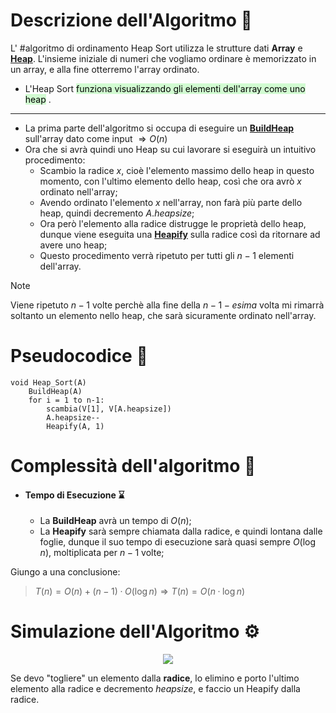 # Descrizione dell'Algoritmo 📃
L' #algoritmo di ordinamento Heap Sort utilizza le strutture dati **Array** e [**Heap**](obsidian://open?vault=obsidian-git-sync&file=Algoritmi%20e%20Strutture%20Dati%2F2.%20%F0%9F%94%A9%20Strutture%20Dati%2F%F0%9F%9F%A3%20Heap%2F1.%20Descrizione%20Heap).
L'insieme iniziale di numeri che vogliamo ordinare è memorizzato in un array, e alla fine otterremo l'array ordinato.
- L'Heap Sort <mark style="background: #BBFABBA6;">funziona visualizzando gli elementi dell'array come uno heap</mark> .
***
- La prima parte dell'algoritmo si occupa di eseguire un [**BuildHeap**](obsidian://open?vault=obsidian-git-sync&file=Algoritmi%20e%20Strutture%20Dati%2F2.%20%F0%9F%94%A9%20Strutture%20Dati%2F%F0%9F%9F%A3%20Heap%2F2.%20Operazioni%20Heap) sull'array dato come input $\Rightarrow O(n)$
- Ora che si avrà quindi uno Heap su cui lavorare si eseguirà un intuitivo procedimento:
	- Scambio la radice $x$, cioè l'elemento massimo dello heap in questo momento, con l'ultimo elemento dello heap, così che ora avrò $x$ ordinato nell'array;
	- Avendo ordinato l'elemento $x$ nell'array, non farà più parte dello heap, quindi decremento $A.heapsize$;
	- Ora però l'elemento alla radice distrugge le proprietà dello heap, dunque viene eseguita una [**Heapify**](obsidian://open?vault=obsidian-git-sync&file=Algoritmi%20e%20Strutture%20Dati%2F2.%20%F0%9F%94%A9%20Strutture%20Dati%2F%F0%9F%9F%A3%20Heap%2F2.%20Operazioni%20Heap) sulla radice così da ritornare ad avere uno heap;
	- Questo procedimento verrà ripetuto per tutti gli $n-1$ elementi dell'array.

>[!Note]
>Viene ripetuto $n-1$ volte perchè alla fine della $n-1-esima$ volta mi rimarrà soltanto un elemento nello heap, che sarà sicuramente ordinato nell'array.
# Pseudocodice 🧬
``` Pseudocodice TI:"Radix_Sort" "FOLD"
void Heap_Sort(A)
	BuildHeap(A)
	for i = 1 to n-1:
		scambia(V[1], V[A.heapsize])
		A.heapsize--
		Heapify(A, 1)
```

# Complessità dell'algoritmo 🔬
- #### Tempo di Esecuzione ⌛
	- La **BuildHeap** avrà un tempo di $O(n)$;
	- La **Heapify** sarà sempre chiamata dalla radice, e quindi lontana dalle foglie, dunque il suo tempo di esecuzione sarà quasi sempre $O(\log n)$, moltiplicata per $n-1$ volte;

Giungo a una conclusione:
>$T(n) = O(n) + (n-1)·O(\log n) \Rightarrow T(n) = O(n·\log n)$ 

# Simulazione dell'Algoritmo ⚙️
<center><img src="https://miro.medium.com/max/1047/0*hVi2iYTIVkrm9ODv.gif"></center>

Se devo "togliere" un elemento dalla **radice**, lo elimino e porto l'ultimo elemento alla radice e decremento $heapsize$, e faccio un Heapify dalla radice.